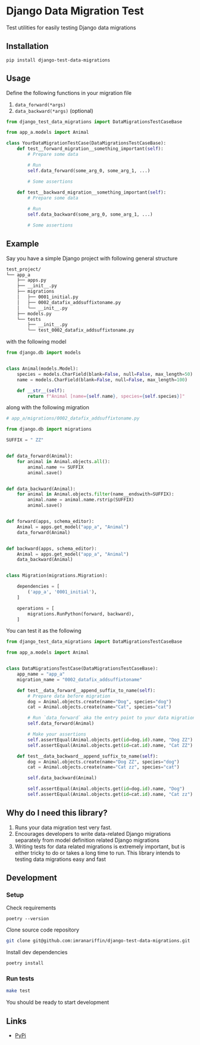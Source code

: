 # Django Data Migration Test

Test utilities for easily testing Django data migrations

## Installation

```
pip install django-test-data-migrations
```

## Usage

Define the following functions in your migration file
1. `data_forward(*args)`
2. `data_backward(*args)` (optional)

```python
from django_test_data_migrations import DataMigrationsTestCaseBase

from app_a.models import Animal

class YourDataMigrationTestCase(DataMigrationsTestCaseBase):
    def test__forward_migration__something_important(self):
        # Prepare some data

        # Run
        self.data_forward(some_arg_0, some_arg_1, ...)

        # Some assertions
    
    def test__backward_migration__something_important(self):
        # Prepare some data

        # Run
        self.data_backward(some_arg_0, some_arg_1, ...)

        # Some assertions
```

## Example
Say you have a simple Django project with following general structure
```bash
test_project/
└── app_a
    ├── apps.py
    ├── __init__.py
    ├── migrations
    │   ├── 0001_initial.py
    │   ├── 0002_datafix_addsuffixtoname.py
    │   └── __init__.py
    ├── models.py
    └── tests
        ├── __init__.py
        └── test_0002_datafix_addsuffixtoname.py
```
with the following model
```python
from django.db import models


class Animal(models.Model):
    species = models.CharField(blank=False, null=False, max_length=50)
    name = models.CharField(blank=False, null=False, max_length=100)

    def __str__(self):
        return f"Animal [name={self.name}, species={self.species}]"
```
along with the following migration
```python
# app_a/migrations/0002_datafix_addsuffixtoname.py

from django.db import migrations

SUFFIX = " ZZ"


def data_forward(Animal):
    for animal in Animal.objects.all():
        animal.name += SUFFIX
        animal.save()


def data_backward(Animal):
    for animal in Animal.objects.filter(name__endswith=SUFFIX):
        animal.name = animal.name.rstrip(SUFFIX)
        animal.save()


def forward(apps, schema_editor):
    Animal = apps.get_model("app_a", "Animal")
    data_forward(Animal)


def backward(apps, schema_editor):
    Animal = apps.get_model("app_a", "Animal")
    data_backward(Animal)


class Migration(migrations.Migration):

    dependencies = [
        ('app_a', '0001_initial'),
    ]

    operations = [
        migrations.RunPython(forward, backward),
    ]
```
You can test it as the following
```python
from django_test_data_migrations import DataMigrationsTestCaseBase

from app_a.models import Animal


class DataMigrationsTestCase(DataMigrationsTestCaseBase):
    app_name = "app_a"
    migration_name = "0002_datafix_addsuffixtoname"

    def test__data_forward__append_suffix_to_name(self):
        # Prepare data before migration
        dog = Animal.objects.create(name="Dog", species="dog")
        cat = Animal.objects.create(name="Cat", species="cat")

        # Run `data_forward` aka the entry point to your data migration
        self.data_forward(Animal)

        # Make your assertions
        self.assertEqual(Animal.objects.get(id=dog.id).name, "Dog ZZ")
        self.assertEqual(Animal.objects.get(id=cat.id).name, "Cat ZZ")

    def test__data_backward__append_suffix_to_name(self):
        dog = Animal.objects.create(name="Dog ZZ", species="dog")
        cat = Animal.objects.create(name="Cat zz", species="cat")

        self.data_backward(Animal)

        self.assertEqual(Animal.objects.get(id=dog.id).name, "Dog")
        self.assertEqual(Animal.objects.get(id=cat.id).name, "Cat zz")
```

## Why do I need this library?

1. Runs your data migration test very fast.
2. Encourages developers to write data-related Django migrations separately from model definition related Django migrations
3. Writing tests for data related migrations is extremely important, but is either tricky to do or takes a long time to run. This library intends to testing data migrations easy and fast

## Development

### Setup
Check requirements
```
poetry --version
```
Clone source code repository
```bash
git clone git@github.com:imranariffin/django-test-data-migrations.git
```
Install dev dependencies
```bash
poetry install
```

### Run tests
```bash
make test
```
You should be ready to start development

## Links

* [PyPi](https://pypi.org/project/django-test-data-migrations/)
